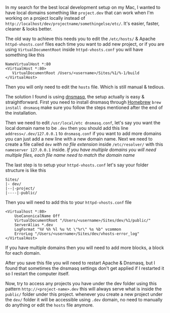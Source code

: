 In my search for the best local development setup on my Mac, I wanted to have local domains something like `project.dev` that can work when I'm working on a project locally instead of `http://localhost/dev/projectname/somethingelse/etc/`. It's easier, faster, cleaner & looks better.

The old way to achieve this needs you to edit the `/etc/hosts/` & Apache `httpd-vhosts.conf` files each time you want to add new project, or if you are using `VirtualDocumentRoot` inside `httpd-vhosts.conf` you will have something like this

```
NameVirtualHost *:80
<VirtualHost *:80>
   VirtualDocumentRoot /Users/<username>/Sites/%1/%-1/build
</VirtualHost>
```

Then you will only need to edit the `hosts` file. Which is still manual & tedious.

The solution I found is using [dnsmasq](http://en.wikipedia.org/wiki/Dnsmasq), the setup actually is easy & straightforward. First you need to install dnsmasq through [Homebrew](http://brew.sh/) `brew install dnsmasq` make sure you follow the steps mentioned after the end of the installation.

Then we need to edit `/usr/local/etc dnsmasq.conf`, let's say you want the local domain name to be `.dev` then you should add this line `address=/.dev/127.0.0.1` to `dnsmasq.conf` if you want to add more domains you can just add a new line with a new domain name. Next we need to create a file called `dev` _with no file extension_  inside `/etc/resolver/` with this `nameserver 127.0.0.1` inside. _If you have multiple domains you will need multiple files, each file name need to match the domain name_

The last step is to setup your `httpd-vhosts.conf` let's say your folder structure is like this

```
Sites/
|- dev/
|--|-project/
|----|-public/
```

Then you will need to add this to your `httpd-vhosts.conf` file

```
<Virtualhost *:80>
    UseCanonicalName Off
    VirtualDocumentRoot "/Users/<username>/Sites/dev/%1/public/"
    ServerAlias *.dev
    LogFormat "%V %h %l %u %t \"%r\" %s %b" vcommon
    ErrorLog "/Users/<username>/Sites/dev/vhosts-error_log"
</VirtualHost>
```

If you have multiple domains then you will need to add more blocks, a block for each domain.

After you save this file you will need to restart Apache & Dnsmasq, but I found that sometimes the dnsmasq settings don't get applied if I restarted it so I restart the computer itself.

Now, try to access any projects you have under the dev folder using this pattern `http://<project-name>.dev` this will always serve what is inside the `public/` folder under this project. whenever you create a new project under the `dev/` folder it will be accessible using `.dev` domain, no need to manually do anything or edit the `hosts` file anymore.
